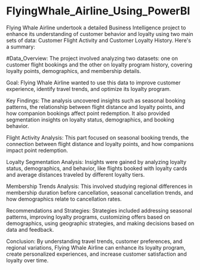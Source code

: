 # FlyingWhale_Airline_Using_PowerBI
 
Flying Whale Airline undertook a detailed Business Intelligence project to enhance its understanding of customer behavior and loyalty using two main sets of data: Customer Flight Activity and Customer Loyalty History. Here's a summary:

#Data_Overview: The project involved analyzing two datasets: one on customer flight bookings and the other on loyalty program history, covering loyalty points, demographics, and membership details.

Goal: Flying Whale Airline wanted to use this data to improve customer experience, identify travel trends, and optimize its loyalty program.

Key Findings: The analysis uncovered insights such as seasonal booking patterns, the relationship between flight distance and loyalty points, and how companion bookings affect point redemption. It also provided segmentation insights on loyalty status, demographics, and booking behavior.

Flight Activity Analysis: This part focused on seasonal booking trends, the connection between flight distance and loyalty points, and how companions impact point redemption.

Loyalty Segmentation Analysis: Insights were gained by analyzing loyalty status, demographics, and behavior, like flights booked with loyalty cards and average distances traveled by different loyalty tiers.

Membership Trends Analysis: This involved studying regional differences in membership duration before cancellation, seasonal cancellation trends, and how demographics relate to cancellation rates.

Recommendations and Strategies: Strategies included addressing seasonal patterns, improving loyalty programs, customizing offers based on demographics, using geographic strategies, and making decisions based on data and feedback.

Conclusion: By understanding travel trends, customer preferences, and regional variations, Flying Whale Airline can enhance its loyalty program, create personalized experiences, and increase customer satisfaction and loyalty over time.


